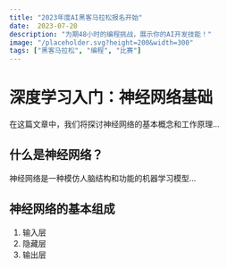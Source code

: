 ```yaml
---
title: "2023年度AI黑客马拉松报名开始"
date:  2023-07-20
description: "为期48小时的编程挑战，展示你的AI开发技能！"
image: "/placeholder.svg?height=200&width=300"
tags: ["黑客马拉松", "编程", "比赛"]
---
```


# 深度学习入门：神经网络基础

在这篇文章中，我们将探讨神经网络的基本概念和工作原理...

## 什么是神经网络？

神经网络是一种模仿人脑结构和功能的机器学习模型...

## 神经网络的基本组成

1. 输入层
2. 隐藏层
3. 输出层
